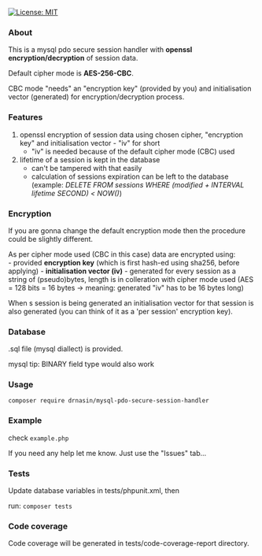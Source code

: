 [![License: MIT](https://img.shields.io/badge/License-MIT-yellow.svg)](https://opensource.org/licenses/MIT)

### About
This is a mysql pdo secure session handler with **openssl encryption/decryption** of session data.

Default cipher mode is **AES-256-CBC**.

CBC mode "needs" an "encryption key" (provided by you) and initialisation vector (generated) for encryption/decryption process.

### Features
   1. openssl encryption of session data using chosen cipher, "encryption key" and initialisation vector - "iv" for short
        - "iv" is needed because of the default cipher mode (CBC) used
   2. lifetime of a session is kept in the database
        - can't be tampered with that easily
        - calculation of sessions expiration can be left to the database
        (example: _DELETE FROM sessions WHERE (modified + INTERVAL lifetime SECOND) < NOW()_)

### Encryption
If you are gonna change the default encryption mode then the procedure could be slightly different.

As per cipher mode used (CBC in this case) data are encrypted using:\
    - provided **encryption key** (which is first hash-ed using sha256, before applying)
    - **initialisation vector (iv)** - generated for every session as a string of (pseudo)bytes, length is in colleration with
    cipher mode used (AES = 128 bits = 16 bytes -> meaning: generated "iv" has to be 16 bytes long)

When s session is being generated an initialisation vector for that session is also generated (you can think of it as
a 'per session' encryption key).

### Database
.sql file (mysql diallect) is provided.

mysql tip: BINARY field type would also work

### Usage

`composer require drnasin/mysql-pdo-secure-session-handler`

### Example

check `example.php`

If you need any help let me know. Just use the "Issues" tab...

### Tests
Update database variables in tests/phpunit.xml, then

run: `composer tests`

### Code coverage
Code coverage will be generated in tests/code-coverage-report directory.



